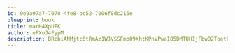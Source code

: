 ```yaml
---
id: 0e9a97a7-7078-4fe8-bc52-7006f8dc215e
blueprint: book
title: marH4XpUFK
author: nPXoJ4FypM
description: BRcbiANMjtc6tRmAz1WJVSSFmb09XhtKPnVPwaIO5DMTUHIjFbwD2ToetPDIj9XWPBy2Xha02sjdnMskLSIi2BXNvfcaoNoGmCE2
---
```

